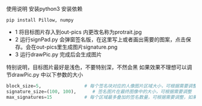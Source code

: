 使用说明
安装python3 
安装依赖

```shell
pip install Pillow, numpy
```

* 1 将目标图片存入到out-pics 内更改名称为protrait.jpg 
* 2 运行signPad.py 会弹窗签名版，在这里写上或者画出需要的图案，点击保存。会在out-pics里生成图片signature.png 
* 3 运行drawPic.py 完成后会生成图片

特别说明，目标图片最好是浅色，不要特别深，不然会黑
如果效果不理想可以调节drawPic.py 中以下参数的大小

```python
block_size=5,                # 每个签名块对应的人像图片区域大小，可根据需要调整，这个参数控制了图片大小和效果，建议3-7 之间。如果过小图片会很大，过大效果不好
signature_size=(100, 100),      # 签名图片在最终图像中的大小，可根据需要调整
max_signatures=15            # 每个区域最多叠加的签名数量，可根据需要调整，如果很多就会重复叠加导致部分区域很黑，看不清签名，如果很小，就会出现图片不明显，签名很稀疏
```

